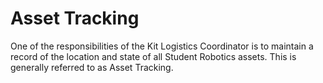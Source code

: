 # Asset Tracking

One of the responsibilities of the Kit Logistics Coordinator is to maintain a record of the location and state of all Student Robotics assets. This is generally referred to as Asset Tracking.

